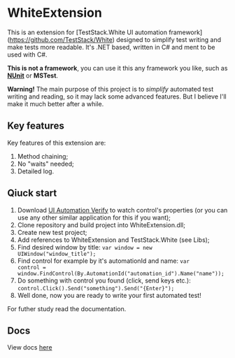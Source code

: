 WhiteExtension
==============

This is an extension for [TestStack.White UI automation framework] (https://github.com/TestStack/White) designed to simplify test writing and make tests more readable. It's .NET based, written in C# and ment to be used with C#.

**This is not a framework**, you can use it this any framework you like, such as [**NUnit**](https://github.com/nunit/nunit-framework) or **MSTest**.

**Warning!**
The main purpose of this project is to *simplify* automated test writing and reading, so it may lack some advanced features. But I believe I'll make it much better after a while.

Key features
------------

Key features of this extension are:

1. Method chaining;
2. No "waits" needed; 
3. Detailed log.

Qiuck start
-----------

1. Download [UI Automation Verify](http://uiautomationverify.codeplex.com/) to watch control's properties (or you can use any other similar application for this if you want);
2. Clone repository and build project into WhiteExtension.dll; 
3. Create new test project;
4. Add references to WhiteExtension and TestStack.White (see Libs);
5. Find desired window by title: <code>var window = new UIWindow("window_title");</code>
6. Find control for example by it's automationId and name: <code>var control = window.FindControl(By.AutomationId("automation_id").Name("name"));</code>
7. Do something with control you found (click, send keys etc.): <code>control.Click().Send("something").Send("{Enter}");</code>
8. Well done, now you are ready to write your first automated test!

For futher study read the documentation.

Docs
----

View docs [here](http://murz42.viewdocs.io/WhiteExtension)
